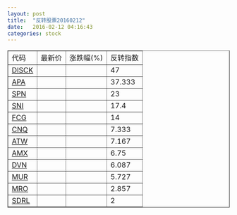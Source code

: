 ```yaml
---
layout: post
title:  "反转股票20160212"
date:   2016-02-12 04:16:43
categories: stock
---
```


<script type="text/javascript">
var stockList = []
stockList.push('gb_disck');
stockList.push('gb_apa');
stockList.push('gb_spn');
stockList.push('gb_sni');
stockList.push('gb_fcg');
stockList.push('gb_cnq');
stockList.push('gb_atw');
stockList.push('gb_amx');
stockList.push('gb_dvn');
stockList.push('gb_mur');
stockList.push('gb_mro');
stockList.push('gb_sdrl');
</script>

<table border="1">
 <tr>
 <td>代码</td>
  <td>最新价</td>
  <td>涨跌幅(%)</td>
 <td>反转指数</td>
</tr>
  <tr id="disck"><td><a href="http://stock.finance.sina.com.cn/usstock/quotes/DISCK.html" target="_blank">DISCK</a></td><td></td><td></td><td>47</td></tr>
  <tr id="apa"><td><a href="http://stock.finance.sina.com.cn/usstock/quotes/APA.html" target="_blank">APA</a></td><td></td><td></td><td>37.333</td></tr>
  <tr id="spn"><td><a href="http://stock.finance.sina.com.cn/usstock/quotes/SPN.html" target="_blank">SPN</a></td><td></td><td></td><td>23</td></tr>
  <tr id="sni"><td><a href="http://stock.finance.sina.com.cn/usstock/quotes/SNI.html" target="_blank">SNI</a></td><td></td><td></td><td>17.4</td></tr>
  <tr id="fcg"><td><a href="http://stock.finance.sina.com.cn/usstock/quotes/FCG.html" target="_blank">FCG</a></td><td></td><td></td><td>14</td></tr>
  <tr id="cnq"><td><a href="http://stock.finance.sina.com.cn/usstock/quotes/CNQ.html" target="_blank">CNQ</a></td><td></td><td></td><td>7.333</td></tr>
  <tr id="atw"><td><a href="http://stock.finance.sina.com.cn/usstock/quotes/ATW.html" target="_blank">ATW</a></td><td></td><td></td><td>7.167</td></tr>
  <tr id="amx"><td><a href="http://stock.finance.sina.com.cn/usstock/quotes/AMX.html" target="_blank">AMX</a></td><td></td><td></td><td>6.75</td></tr>
  <tr id="dvn"><td><a href="http://stock.finance.sina.com.cn/usstock/quotes/DVN.html" target="_blank">DVN</a></td><td></td><td></td><td>6.087</td></tr>
  <tr id="mur"><td><a href="http://stock.finance.sina.com.cn/usstock/quotes/MUR.html" target="_blank">MUR</a></td><td></td><td></td><td>5.727</td></tr>
  <tr id="mro"><td><a href="http://stock.finance.sina.com.cn/usstock/quotes/MRO.html" target="_blank">MRO</a></td><td></td><td></td><td>2.857</td></tr>
  <tr id="sdrl"><td><a href="http://stock.finance.sina.com.cn/usstock/quotes/SDRL.html" target="_blank">SDRL</a></td><td></td><td></td><td>2</td></tr>
</table>
